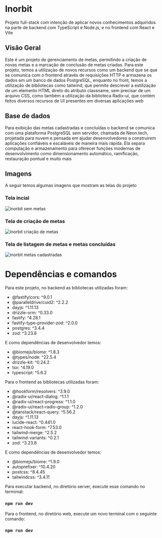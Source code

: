 # Inorbit 

Projeto full-stack com intenção de aplicar novos conhecimentos adquiridos na parte de backend com TypeScript e Node.js, e no frontend com React e Vite

## Visão Geral

Este é um projeto de gerenciamento de metas, permitindo a criação de novas metas e a marcação de conclusão de metas criadas. Para este projeto, temos a utilizaçào de novos recursos como um backend que se que se comunica com o frontend através de requisições HTTP e armazena os dados em um banco de dados PostgreSQL, enquanto no front, temos a utilização de bibliotecas como tailwind, que permite descrever a estilização de um elemento HTML direto do atributo classname, sem precisar de um arquivo CSS, como também a utilização da biblioteca Radix-ui, que contém feitos diversos recursos de UI presentes em diversas aplicações web

## Base de dados

Para exibição das metas cadastradas e concluídas o backend se comunica com uma plataforma PostgreSQL sem servidor, chamada de Neon.tech, projetada para nuvem e pensada em ajudar desenvolvedores a construirem aplicações confiáveis e escaláveis de maneira mais rápida. Ela separa computação e armazenamento para oferecer funções modernas de desenvolvimento como dimensionamento automático, ramificação, restauração pontual e muito mais

## Imagens 

A seguir temos algumas imagens que mostram as telas do projeto

### Tela incial
![inorbit sem metas](https://github.com/user-attachments/assets/35051e1c-8a2a-4657-92b3-99f6301519b6)

### Tela de criação de metas
![inorbit criação de metas](https://github.com/user-attachments/assets/0e119103-d96a-4d42-a561-baf4c4bbcd11)

### Tela de listagem de metas e metas concluídas
![inorbit metas cadastradas](https://github.com/user-attachments/assets/8d200552-55a2-4526-a826-d48f6c19a3af)

# Dependências e comandos

Para este projeto, no backend as bibliotecas utilizadas foram:
- @fastify/cors: ^9.0.1
- @paralleldrive/cuid2: ^2.2.2
- dayjs: ^1.11.13
- drizzle-orm: ^0.33.0
- fastify: ^4.28.1
- fastify-type-provider-zod: ^2.0.0
- postgres: ^3.4.4
- zod: ^3.23.8

E como dependências de desenvolvedor temos:
- @biomejs/biome: ^1.8.3
- @types/node: ^22.5.4
- drizzle-kit: ^0.24.2 
- tsx: ^4.19.0
- typescript: ^5.6.2


Para o frontend as bibliotecas utilizadas foram:
- @hookform/resolvers: ^3.9.0
- @radix-ui/react-dialog: ^1.1.1
- @radix-ui/react-progress: ^1.1.0
- @radix-ui/react-radio-group: ^1.2.0
- @tanstack/react-query: ^5.56.2
- dayjs: ^1.11.13
- lucide-react: ^0.441.0
- react-hook-form: ^7.53.0
- tailwind-merge: ^2.5.2
- tailwind-variants: ^0.2.1
- zod: ^3.23.8

E como dependências de desenvolvedor temos:
- @biomejs/biome: ^1.9.0
- autoprefixer: ^10.4.20
- postcss: ^8.4.45
- tailwindcss: ^3.4.11

Para executar backend, no diretório server, execute esse comando no termimal:

### `npm run dev`

Para o frontend, no diretório web, execute um novo terminal com o seguinte comando:

### `npm run dev`